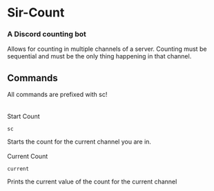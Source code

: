 # Sir-Count
### A Discord counting bot

Allows for counting in multiple channels of a server. Counting must be sequential and must be the only thing happening in that channel.

## Commands
All commands are prefixed with sc!<br /> <br /> <br />
Start Count
```
sc
```
Starts the count for the current channel you are in.
<br /><br />
Current Count
```
current
```
Prints the current value of the count for the current channel

